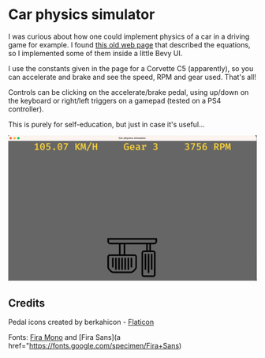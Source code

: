 # Car physics simulator

I was curious about how one could implement physics of a car in a driving game for example.
I found [this old web page](https://asawicki.info/Mirror/Car%20Physics%20for%20Games/Car%20Physics%20for%20Games.html)
that described the equations, so I implemented some of them inside a little Bevy UI.

I use the constants given in the page for a Corvette C5 (apparently), so you can accelerate and brake and see the
speed, RPM and gear used. That's all!

Controls can be clicking on the accelerate/brake pedal, using up/down on the keyboard or right/left triggers on a gamepad (tested on a PS4 controller).

This is purely for self-education, but just in case it's useful...

![Screenshot](/screenshot.png "Screenshot of the Bevy app")

## Credits

Pedal icons created by berkahicon - [Flaticon](https://www.flaticon.com/free-icons/pedal)

Fonts: [Fira Mono](https://fonts.google.com/specimen/Fira+Mono) and [Fira Sans](a href="https://fonts.google.com/specimen/Fira+Sans)
